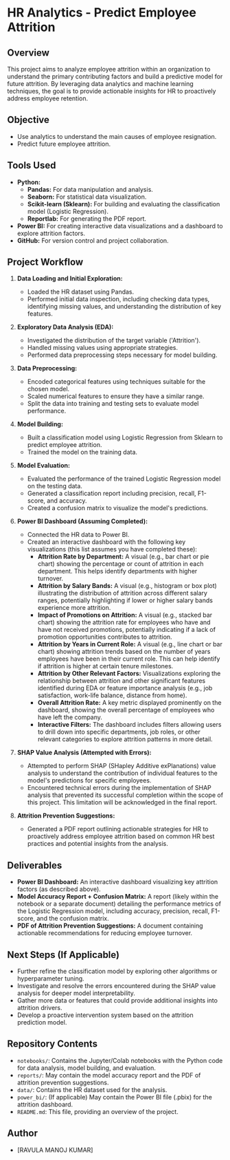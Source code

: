 # HR Analytics - Predict Employee Attrition

## Overview

This project aims to analyze employee attrition within an organization to understand the primary contributing factors and build a predictive model for future attrition. By leveraging data analytics and machine learning techniques, the goal is to provide actionable insights for HR to proactively address employee retention.

## Objective

* Use analytics to understand the main causes of employee resignation.
* Predict future employee attrition.

## Tools Used

* **Python:**
    * **Pandas:** For data manipulation and analysis.
    * **Seaborn:** For statistical data visualization.
    * **Scikit-learn (Sklearn):** For building and evaluating the classification model (Logistic Regression).
    * **Reportlab:** For generating the PDF report.
* **Power BI:** For creating interactive data visualizations and a dashboard to explore attrition factors.
* **GitHub:** For version control and project collaboration.

## Project Workflow

1.  **Data Loading and Initial Exploration:**
    * Loaded the HR dataset using Pandas.
    * Performed initial data inspection, including checking data types, identifying missing values, and understanding the distribution of key features.

2.  **Exploratory Data Analysis (EDA):**
    * Investigated the distribution of the target variable ('Attrition').
    * Handled missing values using appropriate strategies.
    * Performed data preprocessing steps necessary for model building.

3.  **Data Preprocessing:**
    * Encoded categorical features using techniques suitable for the chosen model.
    * Scaled numerical features to ensure they have a similar range.
    * Split the data into training and testing sets to evaluate model performance.

4.  **Model Building:**
    * Built a classification model using Logistic Regression from Sklearn to predict employee attrition.
    * Trained the model on the training data.

5.  **Model Evaluation:**
    * Evaluated the performance of the trained Logistic Regression model on the testing data.
    * Generated a classification report including precision, recall, F1-score, and accuracy.
    * Created a confusion matrix to visualize the model's predictions.

6.  **Power BI Dashboard (Assuming Completed):**
    * Connected the HR data to Power BI.
    * Created an interactive dashboard with the following key visualizations (this list assumes you have completed these):
        * **Attrition Rate by Department:** A visual (e.g., bar chart or pie chart) showing the percentage or count of attrition in each department. This helps identify departments with higher turnover.
        * **Attrition by Salary Bands:** A visual (e.g., histogram or box plot) illustrating the distribution of attrition across different salary ranges, potentially highlighting if lower or higher salary bands experience more attrition.
        * **Impact of Promotions on Attrition:** A visual (e.g., stacked bar chart) showing the attrition rate for employees who have and have not received promotions, potentially indicating if a lack of promotion opportunities contributes to attrition.
        * **Attrition by Years in Current Role:** A visual (e.g., line chart or bar chart) showing attrition trends based on the number of years employees have been in their current role. This can help identify if attrition is higher at certain tenure milestones.
        * **Attrition by Other Relevant Factors:** Visualizations exploring the relationship between attrition and other significant features identified during EDA or feature importance analysis (e.g., job satisfaction, work-life balance, distance from home).
        * **Overall Attrition Rate:** A key metric displayed prominently on the dashboard, showing the overall percentage of employees who have left the company.
        * **Interactive Filters:** The dashboard includes filters allowing users to drill down into specific departments, job roles, or other relevant categories to explore attrition patterns in more detail.

7.  **SHAP Value Analysis (Attempted with Errors):**
    * Attempted to perform SHAP (SHapley Additive exPlanations) value analysis to understand the contribution of individual features to the model's predictions for specific employees.
    * Encountered technical errors during the implementation of SHAP analysis that prevented its successful completion within the scope of this project. This limitation will be acknowledged in the final report.

8.  **Attrition Prevention Suggestions:**
    * Generated a PDF report outlining actionable strategies for HR to proactively address employee attrition based on common HR best practices and potential insights from the analysis.

## Deliverables

* **Power BI Dashboard:** An interactive dashboard visualizing key attrition factors (as described above).
* **Model Accuracy Report + Confusion Matrix:** A report (likely within the notebook or a separate document) detailing the performance metrics of the Logistic Regression model, including accuracy, precision, recall, F1-score, and the confusion matrix.
* **PDF of Attrition Prevention Suggestions:** A document containing actionable recommendations for reducing employee turnover.

## Next Steps (If Applicable)

* Further refine the classification model by exploring other algorithms or hyperparameter tuning.
* Investigate and resolve the errors encountered during the SHAP value analysis for deeper model interpretability.
* Gather more data or features that could provide additional insights into attrition drivers.
* Develop a proactive intervention system based on the attrition prediction model.

## Repository Contents

* `notebooks/`: Contains the Jupyter/Colab notebooks with the Python code for data analysis, model building, and evaluation.
* `reports/`: May contain the model accuracy report and the PDF of attrition prevention suggestions.
* `data/`: Contains the HR dataset used for the analysis.
* `power_bi/`: (If applicable) May contain the Power BI file (.pbix) for the attrition dashboard.
* `README.md`: This file, providing an overview of the project.

## Author

* [RAVULA MANOJ KUMAR]
